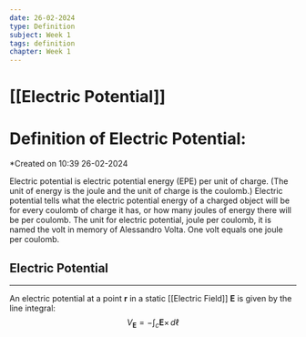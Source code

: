```yaml
---
date: 26-02-2024
type: Definition
subject: Week 1
tags: definition
chapter: Week 1
---
```

# [[Electric Potential]]

# Definition of Electric Potential:
*Created on 10:39 26-02-2024

Electric potential is electric potential energy (EPE) per unit of charge. (The unit of energy is the joule and the unit of charge is the coulomb.) Electric potential tells what the electric potential energy of a charged object will be for every coulomb of charge it has, or how many joules of energy there will be per coulomb. The unit for electric potential, joule per coulomb, it is named the volt in memory of Alessandro Volta. One volt equals one joule per coulomb.

## Electric Potential
---
An electric potential at a point $\mathbf{r}$ in a static [[Electric Field]] $\mathbf{E}$ is given by the line integral:
$$
V_{\mathbf{E}} = -\int _{c} \mathbf{E}\times  \, d \ell
$$

